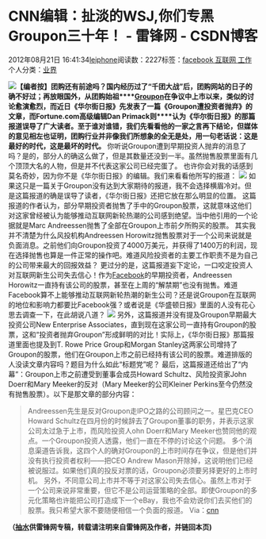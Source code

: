 
# CNN编辑：扯淡的WSJ,你们专黑Groupon三十年！ - 雷锋网 - CSDN博客


2012年08月21日 16:41:34[leiphone](https://me.csdn.net/leiphone)阅读数：2227标签：[facebook																](https://so.csdn.net/so/search/s.do?q=facebook&t=blog)[互联网																](https://so.csdn.net/so/search/s.do?q=互联网&t=blog)[工作																](https://so.csdn.net/so/search/s.do?q=工作&t=blog)[
							](https://so.csdn.net/so/search/s.do?q=互联网&t=blog)[
																					](https://so.csdn.net/so/search/s.do?q=facebook&t=blog)个人分类：[业界																](https://blog.csdn.net/leiphone/article/category/873390)
[
																								](https://so.csdn.net/so/search/s.do?q=facebook&t=blog)


![](http://www.leiphone.com/wp-content/uploads/2012/08/33331.jpg)**【编者按】团购还有前途吗？国内经历过了“千团大战”后，团购网站的日子的确不好过；再放眼国外，从团购始祖****[Groupon](http://www.leiphone.com/tag/groupon)****在争议中上市以来，类似的讨论愈演愈烈，而近日《华尔街日报》先发表了一篇《Groupon遭投资者抛弃》的文章，而Fortune.com高级编辑****Dan Primack则****认为《华尔街日报》的那篇报道误导了广大读者。至于谁对谁错，我们先看看他的一家之言再下结论，但媒体的意见相左也证明，团购行业并非像我们所想象的全无是处，用一句老话说：这是最好的时代，这是最坏的时代。**
你听说Groupon遭到早期投资人抛弃的消息了吗？是的，部分人的确这么做了，但是其数量还没到一半。虽然抛售股票里面有几个顶顶大名的人物，但是并不代表这家公司已经完蛋了。
也许你会对我的话感到莫名奇妙，因为你不是《华尔街日报》的编辑。我们来看看他所写的报道：
![](http://www.leiphone.com/wp-content/uploads/2012/08/129.jpg)
如果这只是一篇关于Groupon没有达到大家期待的报道，我不会选择横眉冷对。但是这篇报道的确是误导了读者，《华尔街日报》还把它放在那么明显的位置。
这篇报道的作者认为，部分早期投资者抛售了手中的Groupon股票，这就意味这他们对这家曾经被认为能够推动互联网新轮热潮的公司感到绝望。当中他引用的一个论据就是Marc Andreessen抛售了全部在Groupon上市前夕所购买的股票。
其实我并不清楚为什么风投机构Andreessen Horowitz抛售股票对于一个公司来说就是负面消息。之前他们向Groupon投资了4000万美元，并获得了1400万的利润，现在选择抛售也算是一件正常的操作吧。难道风险投资者的主要工作职责不是为自己的公司带来最大的回报效益？
更过分的是，这篇报道妄下定论，一口咬定投资人对互联网新生公司失去信心！作为[Facebook](http://www.leiphone.com/tag/facebook)的早期投资者，Andreessen
 Horowitz一直持有该公司的股票，甚至在上周的“解禁期”也没有抛售。难道Facebook算不上能够推动互联网新轮热潮的新生公司？还是说Groupon在互联网的地位和影响力都要比Facebook强？或者说是《华盛顿日报》里面的人没有花心思去调查一下，在此胡说八道？
![](http://www.leiphone.com/wp-content/uploads/2012/08/221.jpg)
另外，这篇报道并没有提及Groupon早期最大投资公司New Enterprise Associates，直到现在这家公司一直持有Groupon的股票，这和“投资者抛弃Groupon”形成鲜明的对比！实际上，《华尔街日报》那篇报道里面也提及到T. Rowe Price Group和Morgan Stanley这两家公司增持了Groupon的股票，他们在Groupon上市之前已经持有该公司的股票。难道排版的人没读文章内容吗？题目为什么如此“标题党”呢？
最后，这篇报道还给出了“内幕”：Groupon上市之前遭受到董事会成员Howard Schultz、风险投资家John Doerr和Mary Meeker的反对（Mary Meeker的公司Kleiner Perkins至今仍然没有抛售股票）。以下是那文章的部分内容：
> Andreessen先生是反对Groupon走IPO之路的公司顾问之一。星巴克CEO Howard Schultz在四月份的时候辞去了Groupon董事的职务，并表示这家公司太过急于上市，而风险投资人ohn Doerr和Mary Meeker也赞同他的观点。一个Groupon投资人透露，他们一直在不停的讨论这个问题。
多个消息渠道告诉我，这四个人的确对Groupon的上市时间存在争议，但是他们并没有执行投资者权利——把CEO Andrew Mason开除掉，这说明他们已经被说服过。如果他们真的投反对票的话，Groupon必须要另择更好的上市时机。
另外，不同意公司上市并不等于对这家公司失去信心。虽然上市对于一个公司来说非常重要，但它不是公司运营策略的全部。即使Groupon的多元化策略也许能把公司打造成下一个eBay，我也不会劝说你们去买他们的股票。我只希望大家不要随便相信一个负面的报道。
Via：[cnn](http://finance.fortune.cnn.com/2012/08/20/things-wsj-didnt-tell-you-about-groupon/)

**（****[抽水](http://www.leiphone.com/author/ce6093)****供****雷锋网****专稿，转载请注明来自雷锋网及作者，并链回本页)**

